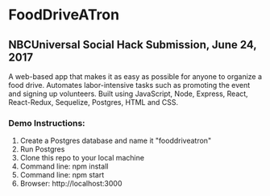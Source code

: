 # FoodDriveATron

## NBCUniversal Social Hack Submission, June 24, 2017

A web-based app that makes it as easy as possible for anyone to organize a food drive. Automates labor-intensive tasks such as promoting the event and signing up volunteers. Built using JavaScript, Node, Express, React, React-Redux, Sequelize, Postgres, HTML and CSS.

### Demo Instructions:

1. Create a Postgres database and name it "fooddriveatron"
2. Run Postgres
3. Clone this repo to your local machine
3. Command line: npm install
4. Command line: npm start
5. Browser: http://localhost:3000

